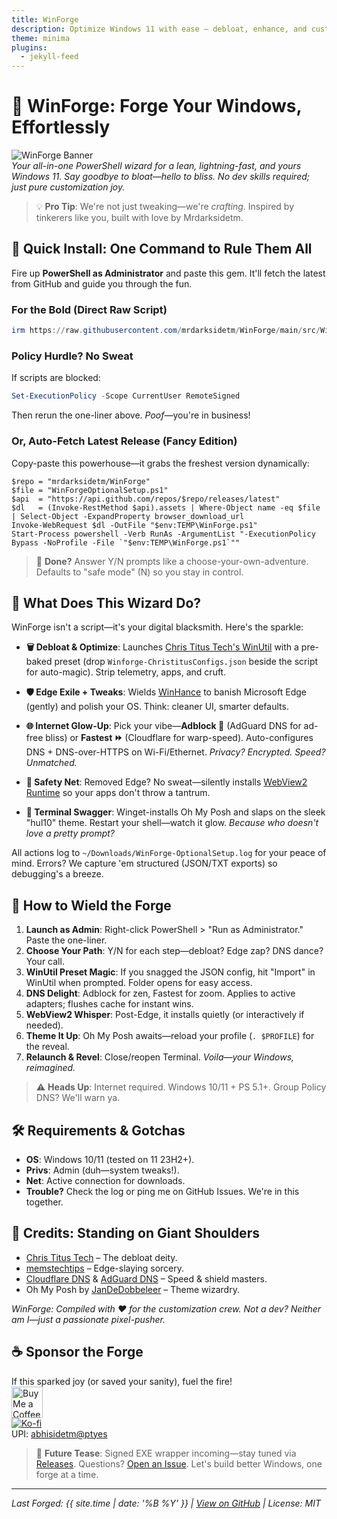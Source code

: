 ```yaml
---
title: WinForge
description: Optimize Windows 11 with ease – debloat, enhance, and customize.
theme: minima
plugins:
  - jekyll-feed
---
```


# 🌟 WinForge: Forge Your Windows, Effortlessly

![WinForge Banner](https://via.placeholder.com/1200x400/667eea/ffffff?text=WinForge+%E2%80%93+Optimize+Like+a+Pro)  
*Your all-in-one PowerShell wizard for a lean, lightning-fast, and *yours* Windows 11. Say goodbye to bloat—hello to bliss. No dev skills required; just pure customization joy.*

> 💡 **Pro Tip**: We're not just tweaking—we're *crafting*. Inspired by tinkerers like you, built with love by Mrdarksidetm.

## 🚀 Quick Install: One Command to Rule Them All

Fire up **PowerShell as Administrator** and paste this gem. It'll fetch the latest from GitHub and guide you through the fun.

### For the Bold (Direct Raw Script)
```powershell
irm https://raw.githubusercontent.com/mrdarksidetm/WinForge/main/src/WinForgeOptionalSetup.ps1 | iex
```

### Policy Hurdle? No Sweat
If scripts are blocked:
```powershell
Set-ExecutionPolicy -Scope CurrentUser RemoteSigned
```
Then rerun the one-liner above. *Poof*—you're in business!

### Or, Auto-Fetch Latest Release (Fancy Edition)
Copy-paste this powerhouse—it grabs the freshest version dynamically:
```
$repo = "mrdarksidetm/WinForge"
$file = "WinForgeOptionalSetup.ps1"
$api  = "https://api.github.com/repos/$repo/releases/latest"
$dl   = (Invoke-RestMethod $api).assets | Where-Object name -eq $file | Select-Object -ExpandProperty browser_download_url
Invoke-WebRequest $dl -OutFile "$env:TEMP\WinForge.ps1"
Start-Process powershell -Verb RunAs -ArgumentList "-ExecutionPolicy Bypass -NoProfile -File `"$env:TEMP\WinForge.ps1`""
```

> 🎉 **Done?** Answer Y/N prompts like a choose-your-own-adventure. Defaults to "safe mode" (N) so you stay in control.

## 🔮 What Does This Wizard Do?

WinForge isn't a script—it's your digital blacksmith. Here's the sparkle:

- **🗑️ Debloat & Optimize**: Launches [Chris Titus Tech's WinUtil](https://github.com/ChrisTitusTech/winutil) with a pre-baked preset (drop `Winforge-ChristitusConfigs.json` beside the script for auto-magic). Strip telemetry, apps, and cruft.
  
- **🛡️ Edge Exile + Tweaks**: Wields [WinHance](https://github.com/memstechtips/Winhance) to banish Microsoft Edge (gently) and polish your OS. Think: cleaner UI, smarter defaults.

- **🌐 Internet Glow-Up**: Pick your vibe—**Adblock 🚫** (AdGuard DNS for ad-free bliss) or **Fastest ⏩** (Cloudflare for warp-speed). Auto-configures DNS + DNS-over-HTTPS on Wi-Fi/Ethernet. *Privacy? Encrypted. Speed? Unmatched.*

- **🔄 Safety Net**: Removed Edge? No sweat—silently installs [WebView2 Runtime](https://developer.microsoft.com/en-us/microsoft-edge/webview2/) so your apps don't throw a tantrum.

- **🎨 Terminal Swagger**: Winget-installs Oh My Posh and slaps on the sleek "hul10" theme. Restart your shell—watch it glow. *Because who doesn't love a pretty prompt?*

All actions log to `~/Downloads/WinForge-OptionalSetup.log` for your peace of mind. Errors? We capture 'em structured (JSON/TXT exports) so debugging's a breeze.

## 📖 How to Wield the Forge

1. **Launch as Admin**: Right-click PowerShell > "Run as Administrator." Paste the one-liner.
2. **Choose Your Path**: Y/N for each step—debloat? Edge zap? DNS dance? Your call.
3. **WinUtil Preset Magic**: If you snagged the JSON config, hit "Import" in WinUtil when prompted. Folder opens for easy access.
4. **DNS Delight**: Adblock for zen, Fastest for zoom. Applies to active adapters; flushes cache for instant wins.
5. **WebView2 Whisper**: Post-Edge, it installs quietly (or interactively if needed).
6. **Theme It Up**: Oh My Posh awaits—reload your profile (`. $PROFILE`) for the reveal.
7. **Relaunch & Revel**: Close/reopen Terminal. *Voila—your Windows, reimagined.*

> ⚠️ **Heads Up**: Internet required. Windows 10/11 + PS 5.1+. Group Policy DNS? We'll warn ya.

## 🛠️ Requirements & Gotchas
- **OS**: Windows 10/11 (tested on 11 23H2+).
- **Privs**: Admin (duh—system tweaks!).
- **Net**: Active connection for downloads.
- **Trouble?** Check the log or ping me on GitHub Issues. We're in this together.

## 🙌 Credits: Standing on Giant Shoulders
- [Chris Titus Tech](https://github.com/ChrisTitusTech/winutil) – The debloat deity.
- [memstechtips](https://github.com/memstechtips/Winhance) – Edge-slaying sorcery.
- [Cloudflare DNS](https://developers.cloudflare.com/1.1.1.1/) & [AdGuard DNS](https://adguard-dns.io/en/public-dns.html) – Speed & shield masters.
- Oh My Posh by [JanDeDobbeleer](https://github.com/JanDeDobbeleer/oh-my-posh) – Theme wizardry.

*WinForge: Compiled with ❤️ for the customization crew. Not a dev? Neither am I—just a passionate pixel-pusher.*

## ☕ Sponsor the Forge
If this sparked joy (or saved your sanity), fuel the fire!  
<a href="https://www.buymeacoffee.com/mrdarksidetm"><img src="https://img.buymeacoffee.com/1ffc02d2-6b5a-4a1e-8c2f-2e7f8b8b8b8b.png" alt="Buy Me a Coffee" height="50"></a>  
[![Ko-fi](https://ko-fi.com/img/githubbutton_sm.svg)](https://ko-fi.com/H2H21N0OAT)  
UPI: [abhisidetm@ptyes](https://www.upi.me/pay?pa=abhisidetm@ptyes&am=150)

> 🌟 **Future Tease**: Signed EXE wrapper incoming—stay tuned via [Releases](https://github.com/mrdarksidetm/WinForge/releases). Questions? [Open an Issue](https://github.com/mrdarksidetm/WinForge/issues). Let's build better Windows, one forge at a time.

---
*Last Forged: {{ site.time | date: '%B %Y' }} | [View on GitHub](https://github.com/mrdarksidetm/WinForge) | License: MIT*
